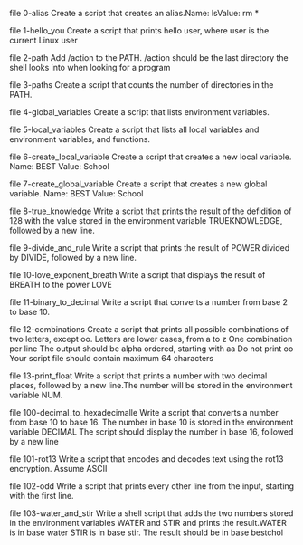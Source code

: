 file 0-alias Create a script that creates an alias.Name: lsValue: rm *

file 1-hello_you Create a script that prints hello user, where user is the current Linux user

file 2-path Add /action to the PATH. /action should be the last directory the shell looks into when looking for a program

file 3-paths Create a script that counts the number of directories in the PATH.
 
file 4-global_variables Create a script that lists environment variables.

file 5-local_variables Create a script that lists all local variables and environment variables, and functions. 
 
file 6-create_local_variable Create a script that creates a new local variable.
Name: BEST
Value: School

file 7-create_global_variable Create a script that creates a new global variable.
Name: BEST
Value: School

file 8-true_knowledge Write a script that prints the result of the defidition of 128 with the value stored in the environment variable TRUEKNOWLEDGE, followed by a new line. 

file 9-divide_and_rule Write a script that prints the result of POWER divided by DIVIDE, followed by a new line.

file 10-love_exponent_breath  Write a script that displays the result of BREATH to the power LOVE

file 11-binary_to_decimal Write a script that converts a number from base 2 to base 10.

file 12-combinations Create a script that prints all possible combinations of two letters, except oo.
Letters are lower cases, from a to z
One combination per line
The output should be alpha ordered, starting with aa
Do not print oo
Your script file should contain maximum 64 characters 

file 13-print_float Write a script that prints a number with two decimal places, followed by a new line.The number will be stored in the environment variable NUM.

file 100-decimal_to_hexadecimalle  Write a script that converts a number from base 10 to base 16.
The number in base 10 is stored in the environment variable DECIMAL
The script should display the number in base 16, followed by a new line

file 101-rot13 Write a script that encodes and decodes text using the rot13 encryption. Assume ASCII

file 102-odd Write a script that prints every other line from the input, starting with the first line.

file 103-water_and_stir Write a shell script that adds the two numbers stored in the environment variables WATER and STIR and prints the result.WATER is in base water
STIR is in base stir.
The result should be in base bestchol

